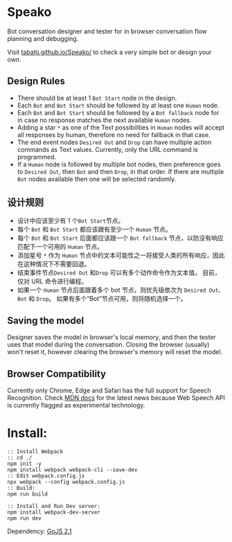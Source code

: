 # Speako
 
Bot conversation designer and tester for in browser conversation flow planning and debugging.

Visit [tabahi.github.io/Speako/](https://tabahi.github.io/Speako/) to check a very simple bot or design your own.


## Design Rules

- There should be at least 1 `Bot Start` node in the design.
- Each `Bot` and `Bot Start` should be followed by at least one `Human` node.
- Each `Bot` and `Bot Start` should be followed by a `Bot fallback` node for in case no response matches the next available `Human` nodes.
- Adding a star `*` as one of the Text possibilities in `Human` nodes will accept all responses by human, therefore no need for fallback in that case.
- The end event nodes `Desired Out` and `Drop` can have multiple action commands as Text values. Currently, only the URL command is programmed.
- If a `Human` node is followed by multiple bot nodes, then preference goes to `Desired Out`, then `Bot` and then `Drop`, in that order. If there are multiple `Bot` nodes available then one will be selected randomly.

## 设计规则

- 设计中应该至少有 1 个`Bot Start`节点。
- 每个 `Bot` 和 `Bot Start` 都应该跟有至少一个 `Human` 节点。
- 每个 `Bot` 和 `Bot Start` 后面都应该跟一个 `Bot fallback` 节点，以防没有响应匹配下一个可用的 `Human` 节点。
- 添加星号 `*` 作为 `Human` 节点中的文本可能性之一将接受人类的所有响应，因此在这种情况下不需要回退。
- 结束事件节点`Desired Out` 和`Drop` 可以有多个动作命令作为文本值。 目前，仅对 URL 命令进行编程。
- 如果一个 `Human` 节点后面跟着多个 bot 节点，则优先级依次为 `Desired Out`、`Bot` 和 `Drop`。 如果有多个“Bot”节点可用，则将随机选择一个。 

## Saving the model

Designer saves the model in browser's local memory, and then the tester uses that model during the conversation. Closing the browser (usually) won't reset it, however clearing the browser's memory will reset the model.

## Browser Compatibility

Currently only Chrome, Edge and Safari has the full support for Speech Recognition. Check [MDN docs](https://developer.mozilla.org/en-US/docs/Web/API/SpeechRecognition) for the latest news because Web Speech API is currently flagged as experimental technology.

# Install:

```CMD
:: Install Webpack
:: cd ./
npm init -y
npm install webpack webpack-cli --save-dev
:: Edit webpack.config.js
npx webpack --config webpack.config.js
:: Build:
npm run build

:: Install and Run Dev server:
npm install webpack-dev-server
npm run dev
```

Dependency: [GoJS 2.1](https://gojs.net/)
